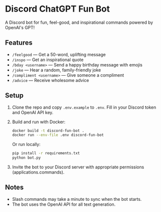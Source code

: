 # Discord ChatGPT Fun Bot

A Discord bot for fun, feel-good, and inspirational commands powered by OpenAI's GPT!

## Features

- `/feelgood` — Get a 50-word, uplifting message
- `/inspo` — Get an inspirational quote
- `/bday <username>` — Send a happy birthday message with emojis
- `/joke` — Hear a random, family-friendly joke
- `/compliment <username>` — Give someone a compliment
- `/advice` — Receive wholesome advice

## Setup

1. Clone the repo and copy `.env.example` to `.env`. Fill in your Discord token and OpenAI API key.
2. Build and run with Docker:

   ```sh
   docker build -t discord-fun-bot .
   docker run --env-file .env discord-fun-bot
   ```

   Or run locally:

   ```sh
   pip install -r requirements.txt
   python bot.py
   ```

3. Invite the bot to your Discord server with appropriate permissions (applications.commands).

## Notes

- Slash commands may take a minute to sync when the bot starts.
- The bot uses the OpenAI API for all text generation.